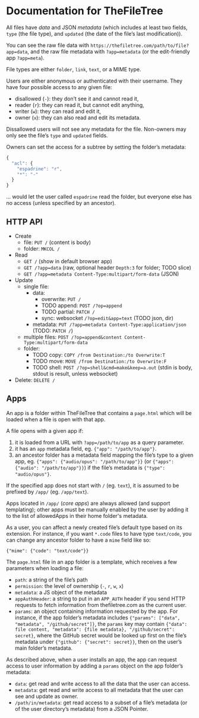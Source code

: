 # Documentation for TheFileTree

All files have *data* and JSON *metadata* (which includes at least two
fields, `type` (the file type), and `updated` (the date of the file’s last
modification)).

You can see the raw file data with
`https://thefiletree.com/path/to/file?app=data`, and the raw file metadata
with `?app=metadata` (or the edit-friendly app `?app=meta`).

File types are either `folder`, `link`, `text`, or a MIME type.

Users are either anonymous or authenticated with their username. They have
four possible access to any given file:
- disallowed (`-`): they don’t see it and cannot read it,
- reader (`r`): they can read it, but cannot edit anything,
- writer (`w`): they can read and edit it,
- owner (`x`): they can also read and edit its metadata.

Dissallowed users will not see any metadata for the file. Non-owners may
only see the file’s `type` and `updated` fields.

Owners can set the access for a subtree by setting the folder’s metadata:

```js
{
  "acl": {
    "espadrine": "r",
    "*": "-"
  }
}
```

… would let the user called `espadrine` read the folder, but everyone else
has no access (unless specified by an ancestor).

## HTTP API

- Create
  - file: `PUT /` (content is body)
  - folder: `MKCOL /`
- Read
  - `GET /` (show in default browser app)
  - `GET /?app=data` (raw, optional header `Depth:3` for folder; TODO slice)
  - `GET /?app=metadata Content-Type:multipart/form-data` (JSON)
- Update
  - single file:
    - data:
      - overwrite: `PUT /`
      - TODO append: `POST /?op=append`
      - TODO partial: `PATCH /`
      - sync: websocket `/?op=edit&app=text` (TODO json, dir)
    - metadata: `PUT /?app=metadata Content-Type:application/json` (TODO: `PATCH /`)
  - multiple files: `POST /?op=append&content Content-Type:multipart/form-data`
  - folder:
    - TODO copy: `COPY /from Destination:/to Overwrite:T`
    - TODO move: `MOVE /from Destination:/to Overwrite:F`
    - TODO shell: `POST /?op=shell&cmd=make&keep=a.out`
      (stdin is body, stdout is result, unless websocket)
- Delete: `DELETE /`

## Apps

An app is a folder within TheFileTree that contains a `page.html` which will
be loaded when a file is open with that app.

A file opens with a given app if:
1. it is loaded from a URL with `?app=/path/to/app` as a query parameter.
2. it has an `app` metadata field, eg. `{"app": "/path/to/app"}`.
3. an ancestor folder has a metadata field mapping the file’s type to a
   given app, eg. `{"apps": {"audio/opus": "/path/to/app"}}` (or
   `{"apps": {"audio": "/path/to/app"}}`) if the file’s metadata is
   `{"type": "audio/opus"}`.

If the specified app does not start with `/` (eg. `text`), it is assumed to
be prefixed by `/app/` (eg. `/app/text`).

Apps located in `/app/` (*core apps*) are always allowed (and support
templating); other apps must be manually enabled by the user by adding it to
the list of allowedApps in their home folder's metadata.

As a user, you can affect a newly created file’s default type based on its
extension. For instance, if you want `*.code` files to have type `text/code`,
you can change any ancestor folder to have a `mime` field like so:

    {"mime": {"code": "text/code"}}

The `page.html` file in an app folder is a template, which receives a few
parameters when loading a file:
- `path`: a string of the file’s path
- `permission`: the level of ownership (`-`, `r`, `w`, `x`)
- `metadata`: a JS object of the metadata
- `appAuthHeader`: a string to put in an `APP_AUTH` header if you send HTTP
  requests to fetch information from thefiletree.com as the current user.
- `params`: an object containing information requested by the app.
  For instance, if the app folder’s metadata includes
  `{"params": ["data", "metadata", "/github/secret"]}`, the `params` key may
  contain `{"data": file content, "metadata": {file metadata},
  "/github/secret": secret}`, where the GitHub secret would be looked up
  first on the file’s metadata under `{"github": {"secret": secret}}`, then
  on the user’s main folder’s metadata.

As described above, when a user installs an app, the app can request access
to user information by adding a `params` object on the app
folder’s metadata:
- `data`: get read and write access to all the data that the user can access.
- `metadata`: get read and write access to all metadata that the user can see
  and update as owner.
- `/path/in/metadata`: get read access to a subset of a file’s metadata (or
  of the user directory’s metadata) from a JSON Pointer.

